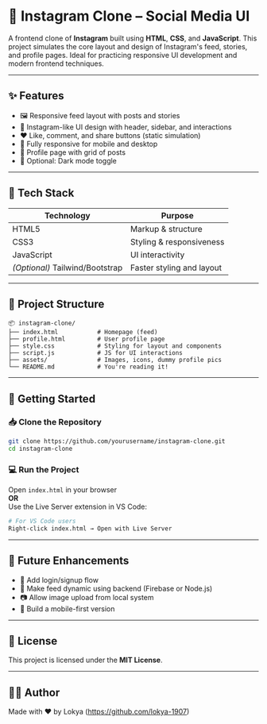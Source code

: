 # 📸 Instagram Clone – Social Media UI

A frontend clone of **Instagram** built using **HTML**, **CSS**, and **JavaScript**. This project simulates the core layout and design of Instagram's feed, stories, and profile pages. Ideal for practicing responsive UI development and modern frontend techniques.

---

## ✨ Features

- 🖼️ Responsive feed layout with posts and stories  
- 🔄 Instagram-like UI design with header, sidebar, and interactions  
- ❤️ Like, comment, and share buttons (static simulation)  
- 📱 Fully responsive for mobile and desktop  
- 📸 Profile page with grid of posts  
- 🌙 Optional: Dark mode toggle  

---

## 🧰 Tech Stack

| Technology   | Purpose                      |
|--------------|------------------------------|
| HTML5        | Markup & structure           |
| CSS3         | Styling & responsiveness     |
| JavaScript   | UI interactivity             |
| *(Optional)* Tailwind/Bootstrap | Faster styling and layout |

---

## 📁 Project Structure

```
📦 instagram-clone/
├── index.html           # Homepage (feed)
├── profile.html         # User profile page
├── style.css            # Styling for layout and components
├── script.js            # JS for UI interactions
├── assets/              # Images, icons, dummy profile pics
└── README.md            # You're reading it!
```

---

## 🚀 Getting Started

### 📥 Clone the Repository

```bash
git clone https://github.com/yourusername/instagram-clone.git
cd instagram-clone
```

### 💻 Run the Project

Open `index.html` in your browser  
**OR**  
Use the Live Server extension in VS Code:

```bash
# For VS Code users
Right-click index.html → Open with Live Server
```

---

## 🚀 Future Enhancements

- 🔐 Add login/signup flow  
- 🔄 Make feed dynamic using backend (Firebase or Node.js)  
- 📷 Allow image upload from local system  
- 📱 Build a mobile-first version  

---

## 🪪 License

This project is licensed under the **MIT License**.

---

## 🙋‍♂️ Author

Made with ❤️ by Lokya (https://github.com/lokya-1907)
